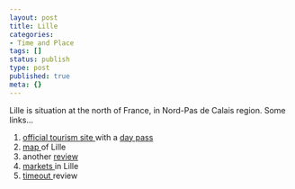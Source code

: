 ```yaml
---
layout: post
title: Lille
categories:
- Time and Place
tags: []
status: publish
type: post
published: true
meta: {}
---
```

Lille is situation at the north of France, in Nord-Pas de Calais region. Some links...
<ol>
	<li><a href="http://www.lilletourism.com/index_gb.php">official tourism site </a>with a <a href="http://www.lilletourism.com/CITY_PASS_LILLE-1-0-43-gb.html">day pass</a></li>
	<li><a href="http://www.planetware.com/map/lille-map-f-lill.htm">map </a>of Lille</li>
	<li>another <a href="http://www.theotherside.co.uk/tm-heritage/towns/lille.htm">review</a></li>
	<li><a href="http://www.theotherside.co.uk/tm-heritage/visit/visit-lille-markets.htm">markets </a>in Lille</li>
	<li><a href="http://www.timeout.com/travel/lille/intro.html">timeout </a>review</li>
</ol>
